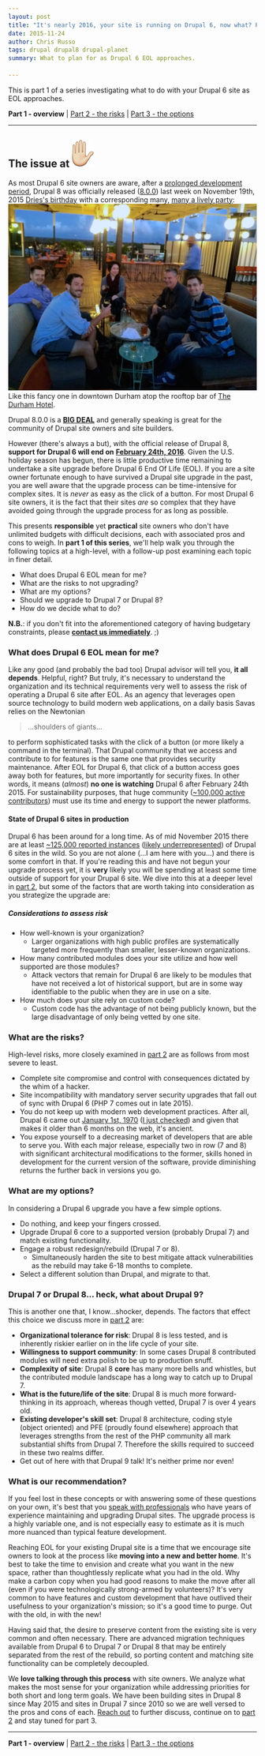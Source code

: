 ```yaml
---
layout: post
title: "It's nearly 2016, your site is running on Drupal 6, now what? Part 1: The overview"
date: 2015-11-24
author: Chris Russo
tags: drupal drupal8 drupal-planet 
summary: What to plan for as Drupal 6 EOL approaches.

---
```

This is part 1 of a series investigating what to do with your Drupal 6 site as 
EOL approaches.

**Part 1 - overview** \| [Part 2 - the risks](/2015/12/10/drupal-6-part-2.html)
 \| [Part 3 - the options](/2016/01/25/drupal-6-part-3.html)

*****

## The issue at <img src="/assets/img/hand.png" alt="hand">

As most Drupal 6 site owners are aware, after a [prolonged development period](https://www.drupal.org/core/dev-cycle), Drupal 8 was officially released ([8.0.0]((https://www.drupal.org/node/2619030))) last week on November 19th, 2015
[Dries's birthday](https://en.wikipedia.org/wiki/Dries_Buytaert) with a corresponding many, [many a lively party](https://twitter.com/hashtag/Celebr8D8?src=hash): 
<img src="/assets/img/celebr8d8.jpg" alt="Drupal 8 celebration #celebr8d8">
<span class="caption">Like this fancy one in downtown Durham atop the rooftop bar of [The Durham Hotel](http://thedurham.com/).</span> 

Drupal 8.0.0 is a [**BIG DEAL**](http://celebratedrupal8.com/) and generally speaking is great for the community of Drupal site owners and site builders.

However (there's always a but), with the official release of Drupal 8, 
**support for Drupal 6 will end on** [**February 24th, 2016**](https://www.drupal.org/drupal-6-eol). Given the U.S. holiday 
season has begun, there is little productive time remaining to undertake a site upgrade before Drupal 6 End Of Life (EOL). If you are a site owner fortunate enough to have survived a Drupal site
upgrade in the past, you are well aware that the upgrade process can be time-intensive for complex sites. It is _never_ as easy as the click of a button. For most Drupal 6 site owners, it is the fact
that their sites _are_ so complex that they have avoided going through the upgrade process for as long as possible.

This presents **responsible** yet **practical** site owners who don't have unlimited budgets with difficult decisions, each with associated 
pros and cons to weigh. In **part 1 of this series**, we'll help walk you through the following topics at a high-level, 
 with a follow-up post examining each topic in finer detail.
 
 + What does Drupal 6 EOL mean for me?
 + What are the risks to not upgrading? 
 + What are my options?
 + Should we upgrade to Drupal 7 or Drupal 8?
 + How do we decide what to do?

 
**N.B.**: if you don't fit into the aforementioned category of having budgetary constraints, please [**contact us immediately**](/contact). ;)

### What does Drupal 6 EOL mean for me?

Like any good (and probably the bad too) Drupal advisor will tell you, **it all depends**. Helpful, right? But truly, it's necessary to understand the 
organization and its 
technical requirements very well to assess the risk of operating a Drupal 6 site after EOL.
As an agency that leverages open source technology to build modern web applications, on a daily basis Savas relies on the Newtonian 

> ...shoulders of giants...

to perform sophisticated tasks with the click of a button (or more likely a command in the terminal). That Drupal community that we access and contribute to
 for features
is the same one that provides security maintenance. After EOL for Drupal 6, that click of a button access goes away both for features, but more importantly
 for security fixes. In other words, it means (_almost_) **no one is watching** Drupal 6 after February 24th 2015. For sustainability purposes, that huge community 
 ([~100,000 active contributors](https://www.drupal.org/#community-stats)) must use its time and energy to support the newer platforms.
  
#### State of Drupal 6 sites in production

Drupal 6 has been around for a long time. As of mid November 2015 there are at least 
[~125,000 reported instances](https://www.drupal.org/project/usage/drupal) ([likely underrepresented](https://www.drupal.org/node/329620)) of 
Drupal 6 sites in the wild. So you are not alone (...I am here with you...) and there is some comfort in that. If you're reading this and have not 
begun your upgrade process yet, it is **very** likely you will be spending at least some time outside of support for your Drupal 6 site. 
We dive into this at a deeper level in [part 2](/2015/12/10/drupal-6-part-2.html), but some of the factors that are worth taking into consideration as you strategize the upgrade are:

##### Considerations to assess risk
+ How well-known is your organization? 
  + Larger organizations with high public profiles are systematically targeted more frequently than smaller, lesser-known organizations.
+ How many contributed modules does your site utilize and how well supported are those modules?
  + Attack vectors that remain for Drupal 6 are likely to be modules that have not received a lot of historical support, but are in some way identifiable to the public when they are in use on a site.
+ How much does your site rely on custom code?
  + Custom code has the advantage of not being publicly known, but the large disadvantage of only being vetted by one site.
 
### What are the risks?

High-level risks, more closely examined in [part 2](/2015/12/10/drupal-6-part-2.html) are as follows from most severe to least. 


+ Complete site compromise and control with consequences dictated by the whim of a hacker.
+ Site incompatibility with mandatory server security upgrades that fall out of sync with Drupal 6 (PHP 7 comes out in late 2015).
+ You do not keep up with modern web development practices. After all, Drupal 6 came out [January 1st, 1970](http://stackoverflow.com/questions/1090869/why-is-1-1-1970-the-epoch-time) ([I just checked](https://www.drupal.org/drupal-6.0)) and given that makes it older than 6 months on the web, it's ancient.
+ You expose yourself to a decreasing market of developers that are able to serve you. With each major release, especially two in row (7 and 8) with significant architectural modifications to the former, 
skills honed in development for the current version of the software, provide diminishing returns the further back in versions you go.

 
### What are my options?

In considering a Drupal 6 upgrade you have a few simple options.
 
 + Do nothing, and keep your fingers crossed.
 + Upgrade Drupal 6 core to a supported version (probably Drupal 7) and match existing functionality.
 + Engage a robust redesign/rebuild (Drupal 7 or 8). 
   + Simultaneously harden the site to best mitigate attack vulnerabilities as the rebuild may take 6-18 months to complete.
 + Select a different solution than Drupal, and migrate to that.
 
 
### Drupal 7 or Drupal 8... heck, what about Drupal 9?

This is another one that, I know...shocker, depends. The factors that effect this choice we discuss more in [part 2](/2015/12/10/drupal-6-part-2.html) are:

 + **Organizational tolerance for risk**: Drupal 8 is less tested, and is inherently riskier earlier on in the life cycle of your site.
 + **Willingness to support community**: In some cases Drupal 8 contributed modules will need extra polish to be up to production snuff.
 + **Complexity of site**: Drupal 8 **core** has many more bells and whistles, but the contributed module landscape has a long way to catch up to Drupal 7.
 + **What is the future/life of the site**: Drupal 8 is much more forward-thinking in its approach, whereas though vetted, Drupal 7 is over 4 years old.
 + **Existing developer's skill set**: Drupal 8 architecture, coding style (object oriented) and PFE (proudly found elsewhere) approach that leverages strengths from the rest of the PHP community all mark
 substantial shifts from Drupal 7. Therefore the skills required to succeed in these two realms differ.
 + Get out of here with that Drupal 9 talk! It's neither prime nor even!

### What is our recommendation?

If you feel lost in these concepts or with answering some of these questions on your own, it's best that you [speak with professionals](/contact) who 
have years of experience maintaining and upgrading Drupal sites. The upgrade process 
is a highly variable one, and is not especially easy to estimate as it is much more nuanced than typical feature development. 
 
Reaching EOL for your existing Drupal site is a time that we encourage site owners to look at the process like **moving into a new and better home**. 
It's best to take the time to envision and create what you want in the new space, rather than thoughtlessly replicate what you had in the old.
Why make a carbon copy when you had good reasons to make the move after all (even if you were technologically strong-armed by volunteers)? It's very common to have 
features and custom development that have outlived their usefulness to your organization's mission; so it's a good time to purge. Out with the old, in with the new!

Having said that, the desire to preserve content from the existing site is very common and often necessary. There are advanced
migration techniques available from Drupal 6 to Drupal 7 or Drupal 8 that may be entirely separated from the rest of the rebuild, so porting content
and matching site functionality can be completely decoupled.
 
We **love talking through this process** with site owners. We analyze what makes the most sense for your organization while addressing priorities for both short and long term goals.
We have been building sites in Drupal 8 since May 2015 and sites in Drupal 7 
since 2010 so we are well versed to the pros and cons of each. [Reach out](/contact) to further discuss, continue on to [part 2](/2015/12/10/drupal-6-part-2.html) and stay tuned for part 3.

*****

**Part 1 - overview** \| [Part 2 - the risks](/2015/12/10/drupal-6-part-2.html)
 \| [Part 3 - the options](/2016/01/25/drupal-6-part-3.html)